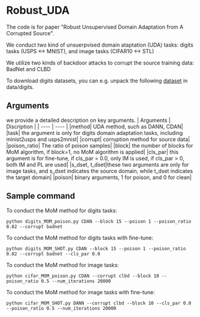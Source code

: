 # Robust_UDA
The code is for paper "Robust Unsupervised Domain Adaptation from A Corrupted Source".

We conduct two kind of unsuerpvised domain ataptation (UDA) tasks:
digits tasks (USPS <-> MNIST), and image tasks (CIFAR10 <-> STL)

We utilize two kinds of backdoor attacks to corrupt the source training data:
BadNet and CLBD

To download digits datasets, you can e.g. unpack the following [dataset](https://github.com/thuml/CDAN/blob/master/data/usps2mnist/images.tar.gz) in data/digits.
## Arguments
we provide a detailed description on key arguments.
| Arguments   | Discription  |
|  ----  | ----  |
|method| UDA method, such as DANN, CDAN|
|task| the argument is only for digits domain adaptation tasks, including minist2usps and usps2mnist|
|corrupt| corruption method for source data|
|poison_ratio| The ratio of poison samples|
|block| the number of blocks for MoM algorithm, if block=1, no MoM algorithm is applied|
|cls_par| this argument is for fine-tune, if cls_par = 0.0, only IM is used, if cls_par > 0, both IM and PL are used|
|s_dset, t_dset|these two arguments are only for image tasks, and s_dset indicates the source domain, while t_dset indicates the target domain|
|poison| binary arguments, 1 for poison, and 0 for clean|

## Sample command
To conduct the MoM method for digits tasks:

``python digits_MOM_poison.py CDAN --block 15 --poison 1 --poison_ratio 0.02 --corrupt badnet``

To conduct the MoM method for digits tasks with fine-tune:

``python digits_MOM_SHOT.py CDAN --block 15 --poison 1 --poison_ratio 0.02 --corrupt badnet --cls_par 0.0``

To conduct the MoM method for image tasks:

``python cifar_MOM_poison.py CDAN --corrupt clbd --block 10 --poison_ratio 0.5 --num_iterations 20000``

To conduct the MoM method for image tasks with fine-tune:

``python cifar_MOM_SHOT.py DANN --corrupt clbd --block 10 --cls_par 0.0 --poison_ratio 0.5 --num_iterations 20000``

